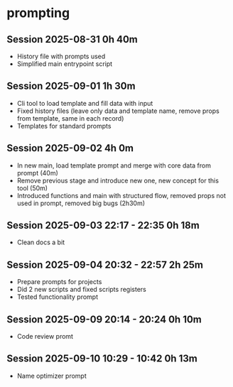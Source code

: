 # prompting

## Session 2025-08-31 0h 40m

- History file with prompts used
- Simplified main entrypoint script

## Session 2025-09-01 1h 30m

- Cli tool to load template and fill data with input
- Fixed history files (leave only data and template name, remove props from template, same in each record)
- Templates for standard prompts

## Session 2025-09-02 4h 0m

- In new main, load template prompt and merge with core data from prompt (40m)
- Remove previous stage and introduce new one, new concept for this tool (50m)
- Introduced functions and main with structured flow, removed props not used in prompt, removed big bugs (2h30m)

## Session 2025-09-03 22:17 - 22:35 0h 18m

- Clean docs a bit

## Session 2025-09-04 20:32 - 22:57 2h 25m

- Prepare prompts for projects
- Did 2 new scripts and fixed scripts registers
- Tested functionality prompt
## Session 2025-09-09 20:14 - 20:24 0h 10m

- Code review promt

## Session 2025-09-10 10:29 - 10:42 0h 13m

- Name optimizer prompt
